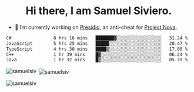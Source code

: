 <h1 align="center">Hi there, I am Samuel Siviero.</h1>

- 🔭 I’m currently working on [Presidio](https://presidio.ac), an anti-cheat for [Project Nova](https://discord.gg/novafn).

<!--START_SECTION:waka-->

```txt
C#                8 hrs 16 mins   ███████▓░░░░░░░░░░░░░░░░░   31.24 %
JavaScript        5 hrs 25 mins   █████░░░░░░░░░░░░░░░░░░░░   20.47 %
TypeScript        4 hrs 30 mins   ████▒░░░░░░░░░░░░░░░░░░░░   17.00 %
C++               1 hr 39 mins    █▓░░░░░░░░░░░░░░░░░░░░░░░   06.24 %
Java              1 hr 32 mins    █▒░░░░░░░░░░░░░░░░░░░░░░░   05.79 %
```

<!--END_SECTION:waka-->

<p><img align="left" src="https://github-readme-stats.vercel.app/api/top-langs?username=samuelsiv&show_icons=true&locale=en&layout=compact&theme=radical" alt="samuelsiv" /></p>

<p>&nbsp;<img align="center" src="https://github-readme-stats.vercel.app/api?username=samuelsiv&show_icons=true&locale=en&theme=radical" alt="samuelsiv" /></p>
<p align="left"> <img src="https://komarev.com/ghpvc/?username=samuelsiv&label=Profile%20views&color=0e75b6&style=flat" alt="samuelsiv" /> </p>
